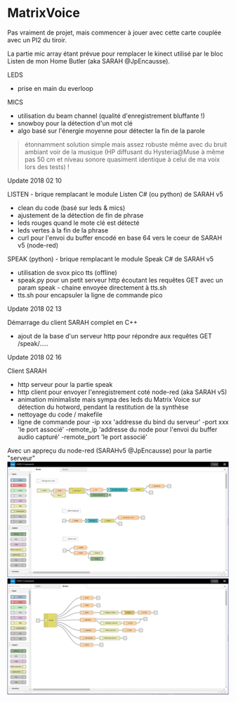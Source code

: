 # MatrixVoice

Pas vraiment de projet, mais commencer à jouer avec cette carte couplée avec un PI2 du tiroir.

La partie mic array étant prévue pour remplacer le kinect utilisé par le bloc Listen de mon Home Butler (aka SARAH @JpEncausse).

LEDS
- prise en main du everloop

MICS
- utilisation du beam channel (qualité d'enregistrement bluffante !)
- snowboy pour la détection d'un mot clé
- algo basé sur l'énergie moyenne pour détecter la fin de la parole
 > étonnamment solution simple mais assez robuste même avec du bruit ambiant voir de la musique (HP diffusant du Hysteria@Muse à même pas 50 cm et niveau sonore quasiment identique à celui de ma voix lors des tests) !
 

Update 2018 02 10

LISTEN - brique remplacant le module Listen C# (ou python) de SARAH v5
- clean du code (basé sur leds & mics)
- ajustement de la détection de fin de phrase
- leds rouges quand le mote clé est détecté
- leds vertes à la fin de la phrase
- curl pour l'envoi du buffer encodé en base 64 vers le coeur de SARAH v5 (node-red)

SPEAK (python) - brique remplacant le module Speak C# de SARAH v5
- utilisation de svox pico tts (offline)
- speak.py pour un petit serveur http écoutant les requêtes GET avec un param speak - chaine envoyée directement à tts.sh
- tts.sh pour encapsuler la ligne de commande pico


Update 2018 02 13

Démarrage du client SARAH complet en C++
- ajout de la base d'un serveur http pour répondre aux requêtes GET /speak/.....


Update 2018 02 16

Client SARAH
- http serveur pour la partie speak
- http client pour envoyer l'enregistrement coté node-red (aka SARAH v5)
- animation minimaliste mais sympa des leds du Matrix Voice sur détection du hotword, pendant la restitution de la synthèse
- nettoyage du code / makefile
- ligne de commande pour 
    -ip xxx 'addresse du bind du serveur'
    -port xxx 'le port associé'
    -remote_ip 'addresse du node pour l'envoi du buffer audio capturé'
    -remote_port 'le port associé'

Avec un appreçu du node-red (SARAHv5 @JpEncausse) pour la partie "serveur"
![alt text](https://github.com/ORevelat/MatrixVoice/blob/master/node-red/buttler-main.png)
![alt text](https://github.com/ORevelat/MatrixVoice/blob/master/node-red/buttler_mode.png)



